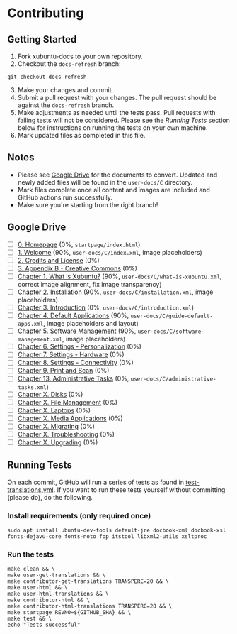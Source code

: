 # Contributing

## Getting Started

1. Fork xubuntu-docs to your own repository.
2. Checkout the `docs-refresh` branch:
```
git checkout docs-refresh
```
3. Make your changes and commit.
4. Submit a pull request with your changes. The pull request should be against the `docs-refresh` branch.
5. Make adjustments as needed until the tests pass. Pull requests with failing tests will not be considered. Please see the _Running Tests_ section below for instructions on running the tests on your own machine.
6. Mark updated files as completed in this file.

## Notes
- Please see [Google Drive](https://drive.google.com/drive/folders/10nsLPokttFjG9g4x4mLBYNkTyO0izy5H) for the documents to convert. Updated and newly added files will be found in the `user-docs/C` directory.
- Mark files complete once all content and images are included and GitHub actions run successfully.
- Make sure you're starting from the right branch!

## Google Drive
- [ ] [0. Homepage](https://docs.google.com/document/d/1Aj_Wdj9Uq62Ju0bvjhz15NVdaI_SaAMo8xqdU9s67YE/edit?usp=sharing) (0%, `startpage/index.html`)
- [ ] [1. Welcome](https://docs.google.com/document/d/1KpmN_tCOHaDwQgNtqyyt6DqZ7M0xSMCNTadORcY_Whw/edit?usp=sharing) (90%, `user-docs/C/index.xml`, image placeholders)
- [ ] [2. Credits and License](https://docs.google.com/document/d/17v09cwXQLc-xs06inNz0KnEgllleUaJDPg4kV0dHF9Q/edit?usp=sharing) (0%)
- [ ] [3. Appendix B - Creative Commons](https://docs.google.com/document/d/1zkAFZHw1d3OOgx3C2Bxjr4VduVKho423k0fnCWLc6XI/edit?usp=sharing) (0%)
- [ ] [Chapter 1. What is Xubuntu?](https://docs.google.com/document/d/1kkq51aJLT-BdCogUS4INhrR4e_IRgLT7YlUAWL32m4g/edit?usp=sharing) (90%, `user-docs/C/what-is-xubuntu.xml`, correct image alignment, fix image transparency)
- [ ] [Chapter 2. Installation](https://docs.google.com/document/d/1EWQkW0aP6pk0LrSVlwFk8F2SIJietHNzX9g2Z34fbhE/edit?usp=sharing) (90%, `user-docs/C/installation.xml`, image placeholders)
- [ ] [Chapter 3. Introduction](https://docs.google.com/document/d/1wlzxgu3yUiLnUd5zoU0MgpI4x1spOo9N1F1wuuzVdl0/edit?usp=sharing) (0%, `user-docs/C/introduction.xml`)
- [ ] [Chapter 4. Default Applications](https://docs.google.com/document/d/1igFIwL0kRnxu3aAUC-yJeGJfDK1LVKYx24u6NXtw2gs/edit?usp=sharing) (90%, `user-docs/C/guide-default-apps.xml`, image placeholders and layout)
- [ ] [Chapter 5. Software Management](https://docs.google.com/document/d/1baVr_9CUEHd2c8y0_W0INc20c8LAKS8PNJknJnS8NpM/edit?usp=sharing) (90%, `user-docs/C/software-management.xml`, image placeholders)
- [ ] [Chapter 6. Settings - Personalization](https://docs.google.com/document/d/1WC4y48PRXpjSUo8dAZHSgmN4BvnKK4LBkrjPWJDz848/edit?usp=sharing) (0%)
- [ ] [Chapter 7. Settings - Hardware](https://docs.google.com/document/d/17ns9RcfTP98F2tD1X8sWF3bbOteQ0b4zUTstD0Ux8Lo/edit?usp=sharing) (0%)
- [ ] [Chapter 8. Settings - Connectivity](https://docs.google.com/document/d/1XbPCwmv3r1R_HdJ99ORqgqY-2f8dhpaUrpGYOH_-gsU/edit?usp=sharing) (0%)
- [ ] [Chapter 9. Print and Scan](https://docs.google.com/document/d/1Tkei3fxi3UtpsY2QE5ubBv46s8Q3im3PjLTy-pwx6-I/edit?usp=sharing) (0%)
- [ ] [Chapter 13. Administrative Tasks](https://docs.google.com/document/d/1zySTkXoxPJPvVR7DpTwCCmSZ8k0izkAPUyzh1cbDBUw/edit?usp=sharing) (0%, `user-docs/C/administrative-tasks.xml`)
- [ ] [Chapter X. Disks](https://docs.google.com/document/d/1J0JmtGaCmNJJzGmIdDu2eYWkoyXHQkoaKG7ThJovp7s/edit?usp=sharing) (0%)
- [ ] [Chapter X. File Management](https://docs.google.com/document/d/1qY7MJDguvPCzV-BMa9P9ZFSEPneq4nZ6AhgN-Zz5UNA/edit?usp=sharing) (0%)
- [ ] [Chapter X. Laptops](https://docs.google.com/document/d/1XWe8GApyy3Y-GahLEp9VKJV0Ahf9LXf10YuNNpxEmYk/edit?usp=sharing) (0%)
- [ ] [Chapter X. Media Applications](https://docs.google.com/document/d/11AEaV1uqNoZCAb7elvMMl-uMt_5_wAtsfORhkLj0nmw/edit?usp=sharing) (0%)
- [ ] [Chapter X. Migrating](https://docs.google.com/document/d/1SifZ1BDchAOatt43zh8mjwV285ucuKwdfEfWXKZQgPc/edit?usp=sharing) (0%)
- [ ] [Chapter X. Troubleshooting](https://docs.google.com/document/d/1KsbAaCqHHpb9Yl4lx9vZAtgYYATXgblMfAO_9I5_j8Q/edit?usp=sharing) (0%)
- [ ] [Chapter X. Upgrading](https://docs.google.com/document/d/1hR7tcqXLHZoXv8znGG05ioiFPRrAO6kAtyyeFkYcuoc/edit?usp=sharing) (0%)

## Running Tests
On each commit, GitHub will run a series of tests as found in [test-translations.yml](https://github.com/Xubuntu/xubuntu-docs/blob/docs-refresh/.github/workflows/test-translations.yml). If you want to run these tests yourself without committing (please do), do the following.

### Install requirements (only required once)
```
sudo apt install ubuntu-dev-tools default-jre docbook-xml docbook-xsl fonts-dejavu-core fonts-noto fop itstool libxml2-utils xsltproc
```

### Run the tests
```
make clean && \
make user-get-translations && \
make contributor-get-translations TRANSPERC=20 && \
make user-html && \
make user-html-translations && \
make contributor-html && \
make contributor-html-translations TRANSPERC=20 && \
make startpage REVNO=${GITHUB_SHA} && \
make test && \
echo "Tests successful"
```
